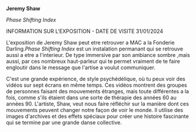 **Jeremy Shaw**

*Phase Shifting Index*

INFORMATION SUR L'EXPOSITION - DATE DE VISITE 31/01/2024

L'exposition de Jeremy Shaw peut etre retrouver a MAC a la Fonderie Darling.*Phase Shifting Index* est un instalation permanant qui se retrouve aussi a etre a l'interieur. De type immersive par son ambiance sombre ,mais aussi, par ces nombreux haut-parleur qui te permet vraiment de te faire engloutir dans le message que l'artise a voulut communiquer.

C'est une grande expérience, de style psychédélique, où tu peux voir des vidéos sur sept écrans en même temps. Ces vidéos montrent des groupes de personnes faisant des mouvements étranges, mais toute différentes a la fois, comme s'ils étaient dans une sorte de thérapie des années 60 au années 90. L'artiste, Shaw, veut nous faire réfléchir sur la manière dont ces mouvements peuvent changer notre façon de voir le monde. Il utilise des images d'archives et des effets spéciaux pour créer une histoire fascinante qui se termine par une grande danse collective. 

 


















